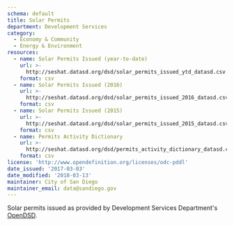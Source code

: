 ```yaml
---
schema: default
title: Solar Permits
department: Development Services
category:
  - Economy & Community
  - Energy & Environment
resources:
  - name: Solar Permits Issued (year-to-date)
    url: >-
      http://seshat.datasd.org/dsd/solar_permits_issued_ytd_datasd.csv
    format: csv
  - name: Solar Permits Issued (2016)
    url: >-
      http://seshat.datasd.org/dsd/solar_permits_issued_2016_datasd.csv
    format: csv
  - name: Solar Permits Issued (2015)
    url: >-
      http://seshat.datasd.org/dsd/solar_permits_issued_2015_datasd.csv
    format: csv
  - name: Permits Activity Dictionary
    url: >-
      http://seshat.datasd.org/dsd/permits_activity_dictionary_datasd.csv
    format: csv
license: 'http://www.opendefinition.org/licenses/odc-pddl'
date_issued: '2017-03-03'
date_modified: '2018-03-13'
maintainer: City of San Diego
maintainer_email: data@sandiego.gov
---
```

Solar permits issued as provided by Development Services Department's
<a href="https://www.sandiego.gov/development-services/opendsd" target="_blank" rel="noopener">OpenDSD</a>.
